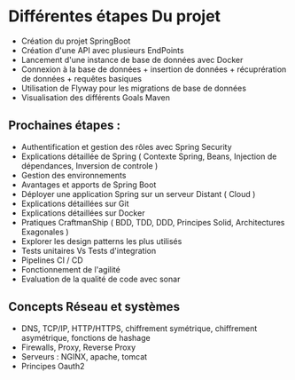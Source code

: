 # Différentes étapes Du projet

- Création du projet SpringBoot
- Création d'une API avec plusieurs EndPoints
- Lancement d'une instance de base de données avec Docker
- Connexion à la base de données + insertion de données + récuprération de données + requêtes basiques
- Utilisation de Flyway pour les migrations de base de données
- Visualisation des différents Goals Maven


## Prochaines étapes :

- Authentification et gestion des rôles avec Spring Security
- Explications détaillée de Spring ( Contexte Spring, Beans, Injection de dépendances, Inversion de controle )
- Gestion des environnements
- Avantages et apports de Spring Boot
- Déployer une application Spring sur un serveur Distant ( Cloud )
- Explications détaillées sur Git
- Explications détaillées sur Docker
- Pratiques CraftmanShip ( BDD, TDD, DDD, Principes Solid, Architectures Exagonales )
- Explorer les design patterns les plus utilisés
- Tests unitaires Vs Tests d'integration
- Pipelines CI / CD
- Fonctionnement de l'agilité
- Evaluation de la qualité de code avec sonar



## Concepts Réseau et systèmes
 - DNS, TCP/IP, HTTP/HTTPS, chiffrement symétrique, chiffrement asymétrique, fonctions de hashage
 - Firewalls, Proxy, Reverse Proxy
 - Serveurs : NGINX, apache, tomcat
 - Principes Oauth2

